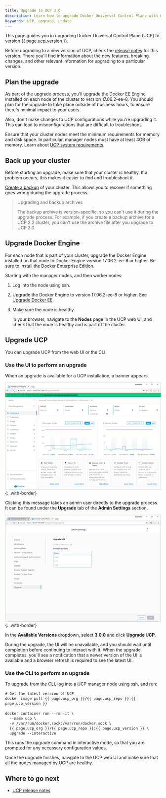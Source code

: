 ```yaml
---
title: Upgrade to UCP 3.0
description: Learn how to upgrade Docker Universal Control Plane with minimal impact to your users.
keywords: UCP, upgrade, update
---
```


This page guides you in upgrading Docker Universal Control Plane (UCP) to
version {{ page.ucp_version }}.

Before upgrading to a new version of UCP, check the
[release notes](../../release-notes/index.md) for this version.
There you'll find information about the new features, breaking changes, and
other relevant information for upgrading to a particular version.

## Plan the upgrade

As part of the upgrade process, you'll upgrade the Docker EE Engine
installed on each node of the cluster to version 17.06.2-ee-8.
You should plan for the upgrade to take place outside of business hours,
to ensure there's minimal impact to your users.

Also, don't make changes to UCP configurations while you're upgrading it.
This can lead to misconfigurations that are difficult to troubleshoot.

Ensure that your cluster nodes meet the minimum requirements for memory and
disk space. In particular, manager nodes must have at least 4GB of memory.
Learn about [UCP system requirements](system-requirements.md).  

## Back up your cluster

Before starting an upgrade, make sure that your cluster is healthy. If a problem
occurs, this makes it easier to find and troubleshoot it.

[Create a backup](../backups-and-disaster-recovery.md) of your cluster.
This allows you to recover if something goes wrong during the upgrade process.

> Upgrading and backup archives
>
> The backup archive is version-specific, so you can't use it during the
> upgrade process. For example, if you create a backup archive for a UCP 2.2
> cluster, you can't use the archive file after you upgrade to UCP 3.0.

## Upgrade Docker Engine

For each node that is part of your cluster, upgrade the Docker Engine
installed on that node to Docker Engine version 17.06.2-ee-8 or higher. Be sure
to install the Docker Enterprise Edition.

Starting with the manager nodes, and then worker nodes:

1. Log into the node using ssh.
2. Upgrade the Docker Engine to version 17.06.2-ee-8 or higher. See [Upgrade Docker EE](https://docs.docker.com/ee/upgrade/).
3. Make sure the node is healthy.

    In your browser, navigate to the **Nodes** page in the UCP web UI,
    and check that the node is healthy and is part of the cluster.

## Upgrade UCP

You can upgrade UCP from the web UI or the CLI.

### Use the UI to perform an upgrade

When an upgrade is available for a UCP installation, a banner appears.

![](../../images/upgrade-ucp-1.png){: .with-border}

Clicking this message takes an admin user directly to the upgrade process.
It can be found under the **Upgrade** tab of the **Admin Settings** section.

![](../../images/upgrade-ucp-2.png){: .with-border}

In the **Available Versions** dropdown, select **3.0.0** and click
**Upgrade UCP**.

During the upgrade, the UI will be unavailable, and you should wait
until completion before continuing to interact with it. When the upgrade
completes, you'll see a notification that a newer version of the UI
is available and a browser refresh is required to see the latest UI.

### Use the CLI to perform an upgrade

To upgrade from the CLI, log into a UCP manager node using ssh, and run:

```
# Get the latest version of UCP
docker image pull {{ page.ucp_org }}/{{ page.ucp_repo }}:{{ page.ucp_version }}

docker container run --rm -it \
  --name ucp \
  -v /var/run/docker.sock:/var/run/docker.sock \
  {{ page.ucp_org }}/{{ page.ucp_repo }}:{{ page.ucp_version }} \
  upgrade --interactive
```

This runs the upgrade command in interactive mode, so that you are prompted
for any necessary configuration values.

Once the upgrade finishes, navigate to the UCP web UI and make sure that
all the nodes managed by UCP are healthy.

## Where to go next

- [UCP release notes](../../release-notes.md)
